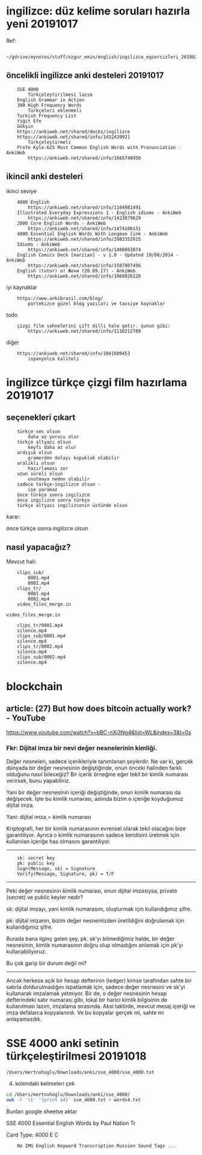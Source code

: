 
# ingilizce: düz kelime soruları hazırla yeni 20191017

Ref:

		~/gdrive/mynotes/stuff/ozgur_emin/english/ingilizce_egzersizleri_20190221.md

## öncelikli ingilizce anki desteleri 20191017 

		SSE 4000
			Türkçeleştirilmesi lazım
		English Grammar in Action
		300 High Frequency Words
			Türkçeleri eklenmeli 
		Turkish Frequency List
		Yiğit Efe
		Gökşin
		https://ankiweb.net/shared/decks/ingilizce
		https://ankiweb.net/shared/info/1432439921
			Türkçeleştirmeli
		Profe Kyle-625 Most Common English Words with Pronunciation - AnkiWeb
			https://ankiweb.net/shared/info/1665740958

## ikincil anki desteleri 

ikinci seviye

		4000 English	
			https://ankiweb.net/shared/info/1104981491
		Illustrated Everyday Expressions 1 - English idioms - AnkiWeb
			https://ankiweb.net/shared/info/1423879629
		2000 Core English Words - AnkiWeb
			https://ankiweb.net/shared/info/1474106151
		4000 Essential English Words With Longman link - AnkiWeb
			https://ankiweb.net/shared/info/2083352015
		Idioms - AnkiWeb
			https://ankiweb.net/shared/info/1408863874
		English Comics Deck [marzian] - v 1.0 - Updated 19/08/2014 - AnkiWeb
			https://ankiweb.net/shared/info/1507807456
		English (tutor) от Жени (20.09.17) - AnkiWeb
			https://ankiweb.net/shared/info/1068826128
	
iyi kaynaklar 

		https://www.ankibrasil.com/blog/
			portekizce güzel blog yazıları ve tavsiye kaynaklar

todo

		çizgi film sahnelerini çift dilli hale getir. şunun gibi:
			https://ankiweb.net/shared/info/1110212789

diğer

		https://ankiweb.net/shared/info/1041609453
			ispanyolca kaliteli

# ingilizce türkçe çizgi film hazırlama 20191017 

## seçenekleri çıkart

		türkçe ses olsun
			daha az yorucu olur
		türkçe altyazı olsun
			keyfi daha az olur
		ardışık olsun
			gramerden dolayı kopukluk olabilir
		aralıklı olsun
			hazırlaması zor
		uzun süreli olsun
			unutmaya neden olabilir
		sadece türkçe-ingilizce olsun - 
			işe yaramaz
		önce türkçe sonra ingilizce
		önce ingilizce sonra türkçe
		türkçe altyazı ingilizcenin üstünde olsun

karar:

önce türkçe sonra ingilizce olsun

## nasıl yapacağız?

Mevcut hali:

		clips_sub/
			0001.mp4
			0002.mp4
		clips_tr/
			0001.mp4
			0002.mp4
		video_files_merge.in

`video_files_merge.in`

		clips_tr/0001.mp4
		silence.mp4
		clips_sub/0001.mp4
		silence.mp4
		clips_tr/0002.mp4
		silence.mp4
		clips_sub/0002.mp4
		silence.mp4

# blockchain

## article: (27) But how does bitcoin actually work? - YouTube

https://www.youtube.com/watch?v=bBC-nXj3Ng4&list=WL&index=3&t=0s

### Fkr: Dijital imza bir nevi değer nesnelerinin kimliği. 

Değer nesneleri, sadece içerikleriyle tanımlanan şeylerdir. Ne var ki, gerçek dünyada bir değer nesnesinin değiştiğinde, onun önceki halinden farklı olduğunu nasıl bileceğiz? Bir içerik örneğine eğer tekil bir kimlik numarası verirsek, bunu yapabiliriz. 

Yani bir değer nesnesinin içeriği değiştiğinde, onun kimlik numarası da değişecek. İşte bu kimlik numarası, aslında bizim o içeriğe koyduğumuz dijital imza. 

Yani: dijital imza = kimlik numarası

Kriptografi, her bir kimlik numarasının evrensel olarak tekil olacağını bize garantiliyor. Ayrıca o kimlik numarasının sadece kendisini üretmek için kullanılan içeriğe has olmasını garantiliyor.

---

		sk: secret key
		pk: public key
		Sign(Message, sk) = Signature
		Verify(Message, Signature, pk) = T/F

---

Peki değer nesnesinin kimlik numarası, onun dijital imzasıysa, private (secret) ve public keyler nedir?

sk: dijital imzayı, yani kimlik numarasını, oluşturmak için kullandığımız şifre.

pk: dijital imzanın, bizim değer nesnemizden üretildiğini doğrulamak için kullandığımız şifre. 

Burada bana ilginç gelen şey, pk. sk'yı bilmediğimiz halde, bir değer nesnesinin, kimlik numarasının doğru olup olmadığını anlamak için pk'yı kullanabiliyoruz. 

Bu çok garip bir durum değil mi?

---

Ancak herkese açık bir hesap defterinin (ledger) kimse tarafından sahte bir satırla doldurulmadığını ispatlamak için, sadece değer nesnesini ve sk'yi kullanarak imzalamak yetmiyor. Bir de, o değer nesnesinin hesap defterindeki satır numarası gibi, lokal bir harici kimlik bilgisinin de kullanılması lazım, imzalama sırasında. Aksi taktirde, mevcut mesaj içeriği ve imza defalarca kopyalanırdı. Ve bu kopyalar gerçek mi, sahte mi anlayamazdık.

# SSE 4000 anki setinin türkçeleştirilmesi 20191018 

`/Users/mertnuhoglu/Downloads/anki/sse_4000/sse_4000.txt`

4. kolondaki kelimeleri çek

``` bash
cd /Users/mertnuhoglu/Downloads/anki/sse_4000/
awk -F '\t' '{print $4}' sse_4000.txt > words4.txt
``` 

Bunları google sheetse aktar

SSE 4000 Essential English Words by Paul Nation Tr

Card Type: 4000 E C

		No IMG English Keyword Transcription Russion Sound Tags ...
